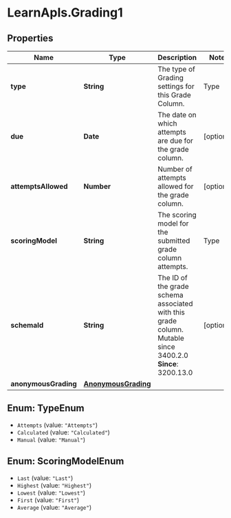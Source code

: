 # LearnApIs.Grading1

## Properties
Name | Type | Description | Notes
------------ | ------------- | ------------- | -------------
**type** | **String** | The type of Grading settings for this Grade Column.   | Type      | Description  | --------- | --------- | | Attempts | Indicates score and grade values are determined based on user attempts | | Calculated | Indicates score and grade values are determined by applying a calculated formula. | | Manual | Indicates score and grade values are manually entered. |  | 
**due** | **Date** | The date on which attempts are due for the grade column. | [optional] 
**attemptsAllowed** | **Number** | Number of attempts allowed for the grade column. | [optional] 
**scoringModel** | **String** | The scoring model for the submitted grade column attempts.   | Type      | Description  | --------- | --------- | | Last |  | | Highest |  | | Lowest |  | | First |  | | Average |  |  | [optional] 
**schemaId** | **String** | The ID of the grade schema associated with this grade column. Mutable since 3400.2.0  **Since**: 3200.13.0 | [optional] 
**anonymousGrading** | [**AnonymousGrading**](AnonymousGrading.md) |  | 

<a name="TypeEnum"></a>
## Enum: TypeEnum

* `Attempts` (value: `"Attempts"`)
* `Calculated` (value: `"Calculated"`)
* `Manual` (value: `"Manual"`)


<a name="ScoringModelEnum"></a>
## Enum: ScoringModelEnum

* `Last` (value: `"Last"`)
* `Highest` (value: `"Highest"`)
* `Lowest` (value: `"Lowest"`)
* `First` (value: `"First"`)
* `Average` (value: `"Average"`)

